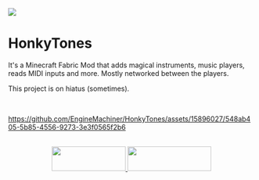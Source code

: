 
<a title="ko-fi" href="https://ko-fi.com/W7W32691S">
  <img src="https://ko-fi.com/img/githubbutton_sm.svg">
</a>

# HonkyTones

It's a Minecraft Fabric Mod that adds magical instruments, music players, reads MIDI inputs and more. Mostly networked between the players.

This project is on hiatus (sometimes).

<br>

https://github.com/EngineMachiner/HonkyTones/assets/15896027/548ab405-5b85-4556-9273-3e3f0565f2b6

<br>

<div align="center">
  
  <a title="Fabric API" href="https://github.com/FabricMC/fabric">
    <img src="https://i.imgur.com/Ol1Tcf8.png" width="151" height="50" />
  </a>
  
  <a title="Fabric Language Kotlin" href="https://github.com/FabricMC/fabric-language-kotlin" target="_blank" rel="noopener noreferrer">
    <img src="https://i.imgur.com/c1DH9VL.png" width="171" height="50" />
  </a>
  
</div>

